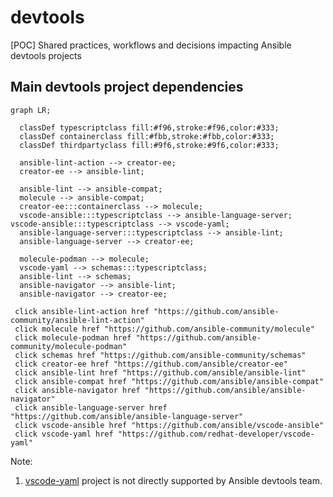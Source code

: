 # devtools
[POC] Shared practices, workflows and decisions impacting Ansible devtools projects

## Main devtools project dependencies

```mermaid
graph LR;

  classDef typescriptclass fill:#f96,stroke:#f96,color:#333;
  classDef containerclass fill:#fbb,stroke:#fbb,color:#333;
  classDef thirdpartyclass fill:#9f6,stroke:#9f6,color:#333;

  ansible-lint-action --> creator-ee;
  creator-ee --> ansible-lint;

  ansible-lint --> ansible-compat;
  molecule --> ansible-compat;
  creator-ee:::containerclass --> molecule;
  vscode-ansible:::typescriptclass --> ansible-language-server;
vscode-ansible:::typescriptclass --> vscode-yaml;
  ansible-language-server:::typescriptclass --> ansible-lint;
  ansible-language-server --> creator-ee;

  molecule-podman --> molecule;
  vscode-yaml --> schemas:::typescriptclass;
  ansible-lint --> schemas;
  ansible-navigator --> ansible-lint;
  ansible-navigator --> creator-ee;

 click ansible-lint-action href "https://github.com/ansible-community/ansible-lint-action"
 click molecule href "https://github.com/ansible-community/molecule"
 click molecule-podman href "https://github.com/ansible-community/molecule-podman"
 click schemas href "https://github.com/ansible-community/schemas"
 click creator-ee href "https://github.com/ansible/creator-ee"
 click ansible-lint href "https://github.com/ansible/ansible-lint"
 click ansible-compat href "https://github.com/ansible/ansible-compat"
 click ansible-navigator href "https://github.com/ansible/ansible-navigator"
 click ansible-language-server href "https://github.com/ansible/ansible-language-server"
 click vscode-ansible href "https://github.com/ansible/vscode-ansible"
 click vscode-yaml href "https://github.com/redhat-developer/vscode-yaml"
```

Note:
1. [vscode-yaml](https://github.com/redhat-developer/vscode-yaml) project is not directly supported by Ansible devtools team.
